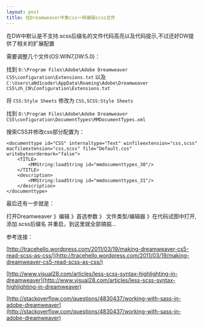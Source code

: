 ```yaml
---
layout: post
title: 在Dreamweaver中象css一样编辑scss文件
---
```

在DW中默认是不支持.scss后缀名的文件代码高亮以及代码提示,不过还好DW提供了相关的扩展配置

需要调整几个文件(OS:WIN7,DW:5.0)：

找到 `D:\Program Files\Adobe\Adobe Dreamweaver CS5\configuration\Extensions.txt` 
以及 `C:\Users\aNd1coder\AppData\Roaming\Adobe\Dreamweaver CS5\zh_CN\Configuration\Extensions.txt` 

将 `CSS:Style Sheets` 修改为 `CSS,SCSS:Style Sheets`

找到 `D:\Program Files\Adobe\Adobe Dreamweaver CS5\configuration\DocumentTypes\MMDocumentTypes.xml`

搜索CSS并修改css部分配置为：

	<documenttype id="CSS" internaltype="Text" winfileextension="css,scss" macfileextension="css,scss" file="Default.css" writebyteordermark="false">
        <TITLE>
            <MMString:loadString id="mmdocumenttypes_30"/>
        </TITLE>
        <description>
            <MMString:loadString id="mmdocumenttypes_31"/>
        </description>
    </documenttype>

最后还有一步就是：

打开Dreamweaver 》编辑 》首选参数 》 文件类型/编辑器 》在代码试图中打开,添加.scss后缀名 并重启，到这里就全部搞掂...

参考连接：

[http://tracehello.wordpress.com/2011/03/19/making-dreamweaver-cs5-read-scss-as-css/](http://tracehello.wordpress.com/2011/03/19/making-dreamweaver-cs5-read-scss-as-css/)

[http://www.visual28.com/articles/less-scss-syntax-highlighting-in-dreamweaver](http://www.visual28.com/articles/less-scss-syntax-highlighting-in-dreamweaver)

[http://stackoverflow.com/questions/4830437/working-with-sass-in-adobe-dreamweaver](http://stackoverflow.com/questions/4830437/working-with-sass-in-adobe-dreamweaver)